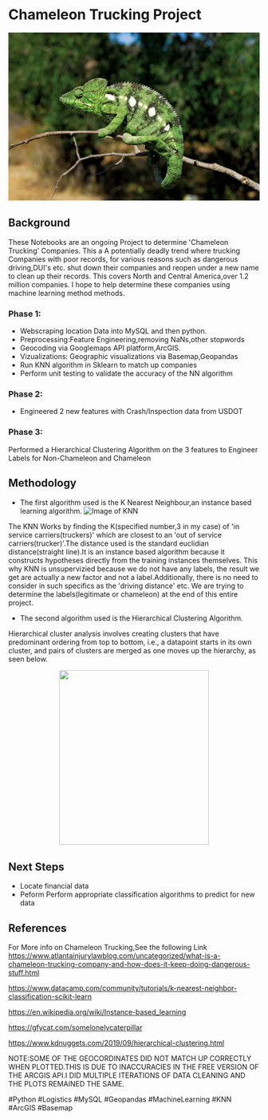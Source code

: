 # Chameleon Trucking Project
![Image of Chameleon](https://github.com/raedjamw/Chameleon-Trucking/blob/master/Chameleon-branch-Madagascar.jpg)


## Background
These Notebooks are an ongoing Project to determine 'Chameleon Trucking' Companies.
This a A potentially deadly trend where trucking Companies with poor records, for various
reasons such as dangerous driving,DUI's etc. shut down their companies and reopen under a new 
name to clean up their records. This covers North and Central America,over 1.2 million companies.
I hope to help determine these companies using machine learning method methods.

### Phase 1:
- Webscraping location Data into MySQL and then python.
- Preprocessing:Feature Engineering,removing NaNs,other stopwords 
- Geocoding via Googlemaps API platform,ArcGIS.
- Vizualizations: Geographic visualizations via Basemap,Geopandas
- Run KNN algorithm in Sklearn to match up companies 
- Perform unit testing to validate the accuracy of the NN algorithm

### Phase 2: 
- Engineered 2 new features with Crash/Inspection data from USDOT

### Phase 3:
Performed a Hierarchical Clustering Algorithm on the 3 features to Engineer Labels for Non-Chameleon and Chameleon

## Methodology
- The first algorithm used is the K Nearest Neighbour,an instance based learning algorithm.
![Image of KNN](https://github.com/raedjamw/Unsupervized-KNN-for-matching-Pairs-Chamleon-Trucking-Project/blob/master/KNN.JPG)

The KNN  Works by finding the K(specified number,3 in my case) of 'in service carriers(truckers)' which are closest to an 'out of service carriers(trucker)'.The distance
used is the standard euclidian distance(straight line).It is an instance based algorithm because it constructs hypotheses directly from the training instances themselves. This why KNN is unsupervizied because we do not have any labels, the result we get are actually a new factor and not a label.Additionally, there is no need to consider in such specifics as the 'driving distance' etc. We are trying to determine the labels(legitimate or chameleon) at the end of this entire project.

- The second algorithm used is the Hierarchical Clustering Algorithm.

Hierarchical cluster analysis involves creating clusters that have predominant ordering from top to bottom, i.e., a datapoint starts in its own cluster, and pairs of clusters are merged as one moves up the hierarchy, as seen below.

<p align="center">
 <img width="300" height="350" src="https://user-images.githubusercontent.com/39776292/90050461-36c74e00-dca4-11ea-93cf-f6138fcc1ff8.gif">
</p>


## Next Steps
- Locate financial data
- Peform Perform appropriate classification algorithms to predict for new data
 
## References

For More info on Chameleon Trucking,See the following Link
https://www.atlantainjurylawblog.com/uncategorized/what-is-a-chameleon-trucking-company-and-how-does-it-keep-doing-dangerous-stuff.html

https://www.datacamp.com/community/tutorials/k-nearest-neighbor-classification-scikit-learn

https://en.wikipedia.org/wiki/Instance-based_learning

https://gfycat.com/somelonelycaterpillar

https://www.kdnuggets.com/2019/09/hierarchical-clustering.html

NOTE:SOME OF THE GEOCORDINATES DID NOT MATCH UP CORRECTLY WHEN PLOTTED.THIS IS DUE TO INACCURACIES IN THE FREE VERSION OF THE ARCGIS API.I DID MULTIPLE ITERATIONS OF DATA CLEANING AND THE PLOTS REMAINED THE SAME.

#Python #Logistics #MySQL #Geopandas #MachineLearning #KNN #ArcGIS #Basemap

